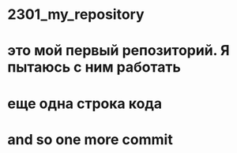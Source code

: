 # 2301_my_repository
# это мой первый репозиторий. Я пытаюсь с ним работать
# еще одна строка кода
# and so one more commit

